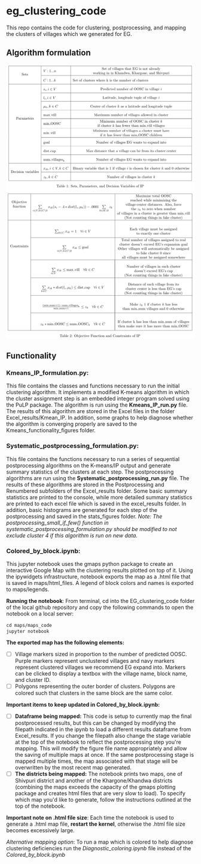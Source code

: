 # eg_clustering_code
This repo contains the code for clustering, postprocessing, and mapping the clusters of villages which we generated for EG. 

## Algorithm formulation
![Table 1](Table_1.png)
![Table 2](Table_2.png)
## Functionality

### Kmeans_IP_formulation.py: 
This file contains the classes and functions necessary to run the initial clustering algorithm. It implements a modified K-means algorithm in which the cluster assignment step is an embedded integer program solved using the PuLP package. The algorithm is run using the **Kmeans_IP_run.py** file. The results of this algorithm are stored in the Excel files in the folder Excel_results/Kmean_IP. In addition, some graphs to help diagnose whether the algorithm is converging properly are saved to the Kmeans_functionality_figures folder.

### Systematic_postprocessing_formulation.py: 
This file contains the functions necessary to run a series of sequential postprocessing algorithms on the K-means/IP output and generate summary statistics of the clusters at each step. The postprocessing algorithms are run using the **Systematic_postprocessing_run.py** file. The results of these algorithms are stored in the Postprocessing and Renumbered subfolders of the Excel_results folder. Some basic summary statistics are printed to the console, while more detailed summary statistics are printed to each excel file which is saved in the excel_results folder. In addition, basic histograms are generated for each step of the postprocessing and saved in the stats_figures folder. *Note: The postprocessing_small_if_few() function in systematic_postprocessing_formulation.py should be modified to not exclude cluster 4 if this algorithm is run on new data.*

### Colored_by_block.ipynb: 
This jupyter notebook uses the gmaps python package to create an interactive Google Map with the clustering results plotted on top of it. Using the ipywidgets infrastructure, notebook exports the map as a .html file that is saved in maps/html_files. A legend of block colors and names is exported to maps/legends. 

**Running the notebook**: From terminal, cd into the EG_clustering_code folder of the local github repository and copy the following commands to open the notebook on a local server:

```
cd maps/maps_code
jupyter notebook
```

**The exported map has the following elements:**
- [ ] Village markers sized in proportion to the number of predicted OOSC. Purple markers represent unclustered villages and navy markers represent clustered villages we recommend EG expand into. Markers can be clicked to display a textbox with the village name, block name, and cluster ID.
- [ ] Polygons representing the outer border of clusters. Polygons are colored such that clusters in the same block are the same color.
	
**Important items to keep updated in Colored_by_block.ipynb:**
- [ ] **Dataframe being mapped:** This code is setup to currently map the final postprocessed results, but this can be changed by modifying the filepath indicated in the ipynb to load a different results dataframe from Excel_results. If you change the filepath also change the stage variable at the top of the notebook to reflect the postprocessing step you're mapping. This will modify the figure file name appropriately and allow the saving of multiple maps at once. If the same postprocessing stage is mapped multiple times, the map associated with that stage will be overwritten by the most recent map generated.
- [ ] **The districts being mapped:** The notebook prints two maps, one of Shivpuri district and another of the Khargone/Khandwa districts (combining the maps exceeds the capacity of the gmaps plotting package and creates html files that are very slow to load). To specify which map you'd like to generate, follow the instructions outlined at the top of the notebook.

**Important note on .html file size**: Each time the notebook is used to generate a .html map file, **restart the kernel**, otherwise the .html file size becomes excessively large.
	
*Alternative mapping option*: To run a map which is colored to help diagnose clustering deficiencies run the *Diagnostic_coloring.ipynb* file instead of the *Colored_by_block.ipynb*
